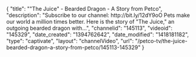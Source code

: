 {
    "title": "\"The Juice\" - Bearded Dragon - A Story from Petco",
    "description": "Subscribe to our channel: http:\/\/bit.ly\/12dY9oO Pets make our world a million times better. Here is the story of \"The Juice,\" an outgoing bearded dragon with...",
    "channelid": "145113",
    "videoid": "145329",
    "date_created": "1394762642",
    "date_modified": "1418181182",
    "type": "captivate",
    "layout": "channelVideo",
    "url": "\/petco-tv\/the-juice-bearded-dragon-a-story-from-petco\/145113-145329"
}